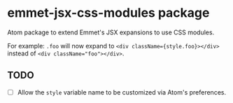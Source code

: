 # emmet-jsx-css-modules package

Atom package to extend Emmet's JSX expansions to use CSS modules.

For example: `.foo` will now expand to `<div className={style.foo}></div>` instead of `<div className="foo"></div>`.

## TODO

- [ ] Allow the `style` variable name to be customized via Atom's preferences.
